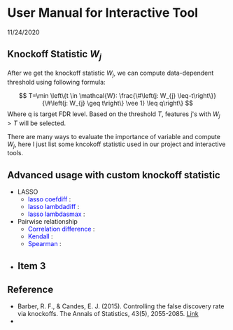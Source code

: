User Manual for Interactive Tool
================
11/24/2020

Knockoff Statistic *W*<sub>*j*</sub>
------------------------------------

After we get the knockoff statistic *W*<sub>*j*</sub>, we can compute data-dependent threshold using following formula:

$$
T=\min \left\{t \in \mathcal{W}: \frac{\#\left(j: W_{j} \leq-t\right\}}{\#\left(j: W_{j} \geq t\right\} \vee 1} \leq q\right\}
$$
 Where q is target FDR level. Based on the threshold *T*, features j's with *W*<sub>*j*</sub> &gt; *T* will be selected.

There are many ways to evaluate the importance of variable and compute *W*<sub>*j*</sub>, here I just list some kncokoff statistic used in our project and interactive tools.

Advanced usage with custom knockoff statistic
---------------------------------------------

-   LASSO
    -   <span style="color:blue">lasso coefdiff</span> :
    -   <span style="color:blue">lasso lambdadiff</span> :
    -   <span style="color:blue">lasso lambdasmax</span> :
-   Pairwise relationship
    -   <span style="color:blue">Correlation difference</span> :
    -   <span style="color:blue">Kendall</span> :
    -   <span style="color:blue">Spearman</span> :
-   Item 3
    -   

Reference
---------

-   Barber, R. F., & Candes, E. J. (2015). Controlling the false discovery rate via knockoffs. The Annals of Statistics, 43(5), 2055-2085. [Link](https://projecteuclid.org/euclid.aos/1438606853)
-
